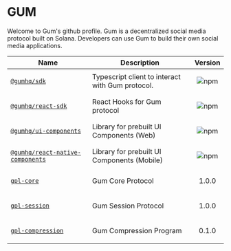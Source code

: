 # GUM

Welcome to Gum's github profile. Gum is a decentralized social media protocol built on Solana. Developers can use Gum to build their own social media applications.




| Name                                                                              | Description                                      | Version                                                                                                   |
| --------------------------------------------------------------------------------- | ------------------------------------------------ | --------------------------------------------------------------------------------------------------------- |
| [`@gumhq/sdk`](https://github.com/gumhq/sdk/tree/master/packages/gpl-core)        | Typescript client to interact with Gum protocol. | <p align="center"><img alt="npm" src="https://img.shields.io/npm/v/@gumhq/sdk?color=%23d45bff"></p>       |
| [`@gumhq/react-sdk`](https://github.com/gumhq/sdk/tree/master/packages/react-sdk) | React Hooks for Gum protocol                     | <p align="center"><img alt="npm" src="https://img.shields.io/npm/v/@gumhq/react-sdk?color=%23d45bff"></p> |
| [`@gumhq/ui-components`](https://github.com/gumhq/ui-components) | Library for prebuilt UI Components (Web)                     | <p align="center"><img alt="npm" src="https://img.shields.io/npm/v/@gumhq/ui-components?color=%23d45bff"></p> |
| [`@gumhq/react-native-components`](https://github.com/gumhq/react-native-components) | Library for prebuilt UI Components (Mobile)                     | <p align="center"><img alt="npm" src="https://img.shields.io/npm/v/@gumhq/react-native-components?color=%23d45bff"></p> |
 [`gpl-core`](https://github.com/gumhq/gpl/tree/master/programs/gpl_core) | Gum Core Protocol                     | <p align="center"> 1.0.0 </p> |
 [`gpl-session`](https://github.com/gumhq/gpl/tree/master/programs/gpl_session) | Gum Session Protocol                     | <p align="center"> 1.0.0 </p> |
 [`gpl-compression`](https://github.com/gumhq/gpl/tree/master/programs/gpl_compression) | Gum Compression Program                    | <p align="center"> 0.1.0 </p> |
